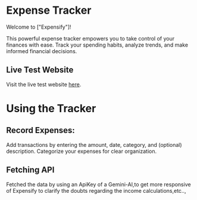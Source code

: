 # Expense Tracker

Welcome to ["Expensify"]!

This powerful expense tracker empowers you to take control of your finances with ease. Track your spending habits, analyze trends, and make informed financial decisions.


## Live Test Website

Visit the live test website [here](https://expensify-sigma.vercel.app/).

# Using the Tracker

## Record Expenses:

Add transactions by entering the amount, date, category, and (optional) description.
Categorize your expenses for clear organization.

## Fetching API
 
 Fetched the data by using an ApiKey of a Gemini-AI,to get more
 responsive of Expensify to clarify the doubts regarding the 
 income calculations,etc..,
 
  

